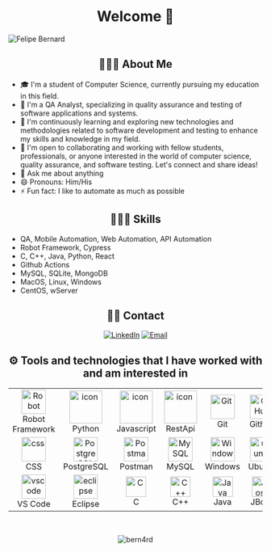 <h1 align="center"> Welcome 👋</h1>

![Felipe Bernard](https://readme-typing-svg.herokuapp.com?font=Fira+Code&pause=1000&width=435&lines=Greetings%2C+my+name+is+Felipe+Bernard)

<h2 align="center">👨🏻‍💻 About Me</h2>

- 🎓 I'm a student of Computer Science, currently pursuing my education in this field.
- 🔭 I'm a QA Analyst, specializing in quality assurance and testing of software applications and systems.
- 🌱 I'm continuously learning and exploring new technologies and methodologies related to software development and testing to enhance my skills and knowledge in my field.
- 👯 I'm open to collaborating and working with fellow students, professionals, or anyone interested in the world of computer science, quality assurance, and software testing. Let's connect and share ideas!
- 💬 Ask me about anything
- 😄 Pronouns: Him/His
- ⚡ Fun fact: I like to automate as much as possible

<h2 align="center">👨🏻‍💻 Skills</h2>

- QA, Mobile Automation, Web Automation, API Automation
- Robot Framework, Cypress
- C, C++, Java, Python, React
- Github Actions
- MySQL, SQLite, MongoDB
- MacOS, Linux, Windows
- CentOS, wServer
  
<h2 align="center"> 🤝🏻 Contact </h2>

<p align="center">
<a href="https://www.linkedin.com/in/felipe-bernard/">
<img alt="LinkedIn" src="https://img.shields.io/badge/LinkedIn-Felipe%20Bernard-blue?style=flat-square&logo=linkedin"></a>
<a href="mailto:felipebernard.pe">
<img alt="Email" src="https://img.shields.io/badge/Email-felipebernard.pe%40gmail.com-red?style=flat-square&logo=Gmail"></a>
</p>

<h2 align="center">⚙️ Tools and technologies that I have worked with and am interested in</h2>

<table align="center">
  <tr>
     <td align="center" width="96">
      <a href="#Robot">
        <img src="https://upload.wikimedia.org/wikipedia/commons/e/e4/Robot-framework-logo.png" width="48" height="48" alt="Robot" />
      </a>
      <br>Robot Framework
    </td>
    <td align="center" width="96">
      <a href="#macropower-tech">
        <img src="https://techstack-generator.vercel.app/python-icon.svg" alt="icon" width="65" height="65" />
      </a>
      <br>Python
    </td>
    <td align="center" width="96">
        <img src="https://techstack-generator.vercel.app/js-icon.svg" alt="icon" width="65" height="65" />
      <br>Javascript
    </td>
    <td align="center" width="96">
        <img src="https://techstack-generator.vercel.app/restapi-icon.svg" alt="icon" width="65" height="65" />
      <br>RestApi
    </td>
  <td align="center" width="96">
      <a href="#git" >
        <img src="https://upload.wikimedia.org/wikipedia/commons/thumb/3/3f/Git_icon.svg/1200px-Git_icon.svg.png" width="48" height="48" alt="Git" />
      </a>
      <br>Git
  </td>
  <td align="center" width="96">
        <img src="https://user-images.githubusercontent.com/25181517/192108374-8da61ba1-99ec-41d7-80b8-fb2f7c0a4948.png" width="48" height="48" alt="GitHub" />
      <br>Github
  </td>
  <td align="center"  width="96">
        <img src="https://skillicons.dev/icons?i=html" width="48" height="48" alt="HTML" />
      <br>HTML
    </td>
     </tr>
  <tr>
    <td align="center" width="96">
        <img src="https://skillicons.dev/icons?i=css" width="48" height="48" alt="css" />
      <br>CSS
    </td>
    <td align="center" width="96">
        <img src="https://skillicons.dev/icons?i=postgres" width="48" height="48" alt="PostgreSQL" />
      <br>PostgreSQL
    </td>
    <td align="center" width="96">
        <img src="https://user-images.githubusercontent.com/25181517/192109061-e138ca71-337c-4019-8d42-4792fdaa7128.png" width="48" height="48" alt="Postman" />
      <br>Postman
    </td>
    <td align="center" width="96">
      <a href="#MySQL">
        <img src="https://www.logo.wine/a/logo/MySQL/MySQL-Logo.wine.svg" width="48" height="48" alt="MySQL" />
      </a>
      <br>MySQL
    </td>
    <td align="center" width="96">
      <a href="#Windows" >
        <img src="https://www.svgrepo.com/show/355384/windows-legacy.svg" width="48" height="48" alt="Windows" />
      </a>
      <br>Windows
     <td align="center" width="96">
      <a href="#ubuntu" >
        <img src="https://seeklogo.com/images/U/ubuntu-logo-8FDEC6A07B-seeklogo.com.png" width="48" height="48" alt="ubuntu" />
      </a>
      <br>Ubuntu
    </td>
  <td align="center" width="96">
      <a href="#Kubuntu" >
        <img src="https://seeklogo.com/images/K/kubuntu-logo-975308A107-seeklogo.com.png" width="48" height="48" alt="Kubuntu" />
      </a>
      <br>Kubuntu
    </td>
     </td>
        </tr>
    <td align="center"  width="96">
      <a href="#vscode">
        <img src="https://upload.wikimedia.org/wikipedia/commons/9/9a/Visual_Studio_Code_1.35_icon.svg" width="48" height="48" alt="vscode" />
      </a>
      <br>VS Code
    </td>
    <td align="center"  width="96">
      <a href="#eclipse">
        <img src="https://www.svgrepo.com/show/353685/eclipse-icon.svg" width="48" height="48" alt="eclipse" />
      </a>
      <br>Eclipse
    </td>
    <td align="center" width="96">
      <a href="#C"> <img src="https://seeklogo.com/images/C/c-programming-language-logo-9B32D017B1-seeklogo.com.png" alt="C" width="40" height="40"/> </a> 
      <br>C
    </td>
    <td align="center" width="96">
      <a href="#C++"> <img src="https://raw.githubusercontent.com/isocpp/logos/master/cpp_logo.png" alt="C++" width="40" height="40"/> </a> 
      <br>C++
    </td>
    <td align="center" width="96">
      <a href="#Java"> <img src="https://www.svgrepo.com/show/303388/java-4-logo.svg" alt="Java" width="40" height="40"/> </a> 
      <br>Java
    </td>
    <td align="center" width="96">
      <a href="#JBoss"> <img src="https://upload.wikimedia.org/wikipedia/commons/thumb/9/95/JBoss_logo.svg/800px-JBoss_logo.svg.png?20210414100515" alt="JBoss" width="40" height="40"/> </a> 
      <br>JBoss
    </td>
  </tr>

</table>

<br/>
<p align="center">
    <img src="https://github-readme-stats.vercel.app/api?username=bern4rd" alt="bern4rd"/>
</p>
